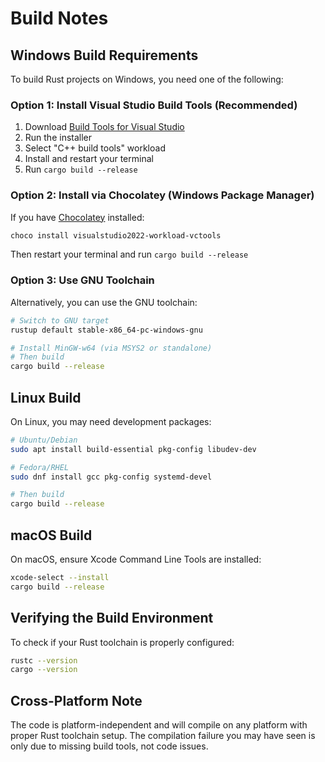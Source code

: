 # Build Notes

## Windows Build Requirements

To build Rust projects on Windows, you need one of the following:

### Option 1: Install Visual Studio Build Tools (Recommended)

1. Download [Build Tools for Visual Studio](https://visualstudio.microsoft.com/downloads/#build-tools-for-visual-studio-2022)
2. Run the installer
3. Select "C++ build tools" workload
4. Install and restart your terminal
5. Run `cargo build --release`

### Option 2: Install via Chocolatey (Windows Package Manager)

If you have [Chocolatey](https://chocolatey.org/) installed:

```bash
choco install visualstudio2022-workload-vctools
```

Then restart your terminal and run `cargo build --release`

### Option 3: Use GNU Toolchain

Alternatively, you can use the GNU toolchain:

```bash
# Switch to GNU target
rustup default stable-x86_64-pc-windows-gnu

# Install MinGW-w64 (via MSYS2 or standalone)
# Then build
cargo build --release
```

## Linux Build

On Linux, you may need development packages:

```bash
# Ubuntu/Debian
sudo apt install build-essential pkg-config libudev-dev

# Fedora/RHEL
sudo dnf install gcc pkg-config systemd-devel

# Then build
cargo build --release
```

## macOS Build

On macOS, ensure Xcode Command Line Tools are installed:

```bash
xcode-select --install
cargo build --release
```

## Verifying the Build Environment

To check if your Rust toolchain is properly configured:

```bash
rustc --version
cargo --version
```

## Cross-Platform Note

The code is platform-independent and will compile on any platform with proper Rust toolchain setup. The compilation failure you may have seen is only due to missing build tools, not code issues.
